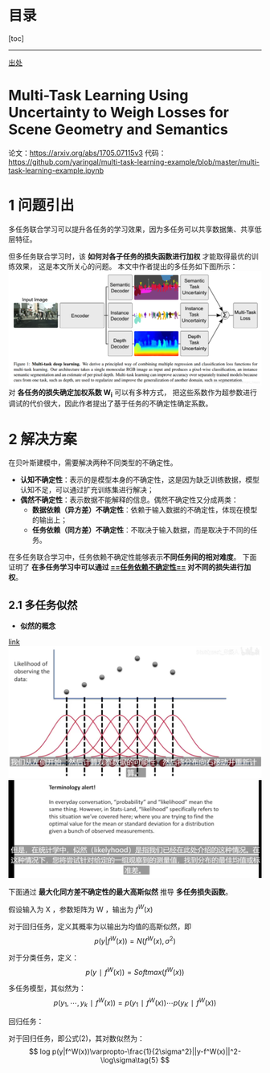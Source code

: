 # 目录

[toc]

---

[出处](https://blog.csdn.net/cdknight_happy/article/details/102618883)

# Multi-Task Learning Using Uncertainty to Weigh Losses for Scene Geometry and Semantics

论文：https://arxiv.org/abs/1705.07115v3
代码：https://github.com/yaringal/multi-task-learning-example/blob/master/multi-task-learning-example.ipynb


# 1 问题引出

多任务联合学习可以提升各任务的学习效果，因为多任务可以共享数据集、共享低层特征。

但多任务联合学习时，该 **如何对各子任务的损失函数进行加权** 才能取得最优的训练效果，
这是本文所关心的问题。
本文中作者提出的多任务如下图所示：
![](img/2021-10-31_173125.png)
对 **各任务的损失确定加权系数 W<sub>i</sub>** 可以有多种方式，
把这些系数作为超参数进行调试的代价很大，因此作者提出了基于任务的不确定性确定系数。

# 2 解决方案

在贝叶斯建模中，需要解决两种不同类型的不确定性。

- **认知不确定性**：表示的是模型本身的不确定性，这是因为缺乏训练数据，模型认知不足，可以通过扩充训练集进行解决；
- **偶然不确定性**：表示数据不能解释的信息。偶然不确定性又分成两类：
    - **数据依赖（异方差）不确定性**：依赖于输入数据的不确定性，体现在模型的输出上；
    - **任务依赖（同方差）不确定性**：不取决于输入数据，而是取决于不同的任务。

在多任务联合学习中，任务依赖不确定性能够表示**不同任务间的相对难度**。
下面证明了 **在多任务学习中可以通过 <u>==任务依赖不确定性==</u> 对不同的损失进行加权**。

## 2.1 多任务似然

- **似然的概念**

[link](https://www.bilibili.com/video/BV1Qh41127iN?from=search&seid=5328186411393093245&spm_id_from=333.337.0.0)
![](img/2022_01_19_213147.png)
![](img/2022_01_19_212859.png)

下面通过 **最大化同方差不确定性的最大高斯似然** 推导 **多任务损失函数**。

假设输入为 X ，参数矩阵为 W ，输出为 $f^W(x)$

对于回归任务，定义其概率为以输出为均值的高斯似然，即
$$ 
p(y | f^W (x))=N(f^W(x),σ^2 ) 
$$

对于分类任务，定义：
$$ 
p(y∣f ^W(x))=Softmax(f ^W(x)) 
$$

多任务模型，其似然为：
$$ 
p(y_{1},⋯,y_{k}∣f^W (x))=p(y_{1}∣f ^W (x))⋯p(y_{K}∣f ^W (x)) 
$$


回归任务：

对于回归任务，即公式(2)，其对数似然为：
$$
log p(y|f^W(x))\varpropto-\frac{1}{2\sigma^2}||y-f^W(x)||^2-\log\sigma\tag{5}
$$









<br>
<br><br><br><br><br><br>


<u></u>

<!-- 
<img width=500 src=""></img>
<img width="img/" src=""></img>
<img style="width:500px" src=""></img>
 -->


<style>
.red {
	color: red;
	font-weight: bold;
}


</style>



